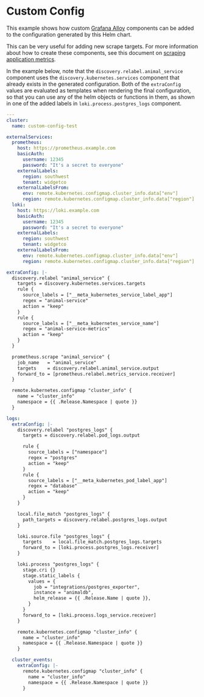 # Custom Config

This example shows how custom [Grafana Alloy](https://grafana.com/docs/alloy/latest/) components can be added to the
configuration generated by this Helm chart.

This can be very useful for adding new scrape targets. For more information about how to create these components, see
this document on [scraping application metrics](../../charts/k8s-monitoring/docs/ScrapeApplicationMetrics.md).

In the example below, note that the `discovery.relabel.animal_service` component uses
the `discovery.kubernetes.services` component that already exists in the generated configuration. Both of
the `extraConfig` values are evaluated as templates when rendering the final configuration, so that you can use any of
the helm objects or functions in them, as shown in one of the added labels in `loki.process.postgres_logs` component.

```yaml
---
cluster:
  name: custom-config-test

externalServices:
  prometheus:
    host: https://prometheus.example.com
    basicAuth:
      username: 12345
      password: "It's a secret to everyone"
    externalLabels:
      region: southwest
      tenant: widgetco
    externalLabelsFrom:
      env: remote.kubernetes.configmap.cluster_info.data["env"]
      region: remote.kubernetes.configmap.cluster_info.data["region"]
  loki:
    host: https://loki.example.com
    basicAuth:
      username: 12345
      password: "It's a secret to everyone"
    externalLabels:
      region: southwest
      tenant: widgetco
    externalLabelsFrom:
      env: remote.kubernetes.configmap.cluster_info.data["env"]
      region: remote.kubernetes.configmap.cluster_info.data["region"]

extraConfig: |-
  discovery.relabel "animal_service" {
    targets = discovery.kubernetes.services.targets
    rule {
      source_labels = ["__meta_kubernetes_service_label_app"]
      regex = "animal-service"
      action = "keep"
    }
    rule {
      source_labels = ["__meta_kubernetes_service_name"]
      regex = "animal-service-metrics"
      action = "keep"
    }
  }

  prometheus.scrape "animal_service" {
    job_name   = "animal_service"
    targets    = discovery.relabel.animal_service.output
    forward_to = [prometheus.relabel.metrics_service.receiver]
  }

  remote.kubernetes.configmap "cluster_info" {
    name = "cluster_info"
    namespace = {{ .Release.Namespace | quote }}
  }

logs:
  extraConfig: |-
    discovery.relabel "postgres_logs" {
      targets = discovery.relabel.pod_logs.output

      rule {
        source_labels = ["namespace"]
        regex = "postgres"
        action = "keep"
      }
      rule {
        source_labels = ["__meta_kubernetes_pod_label_app"]
        regex = "database"
        action = "keep"
      }
    }

    local.file_match "postgres_logs" {
      path_targets = discovery.relabel.postgres_logs.output
    }

    loki.source.file "postgres_logs" {
      targets    = local.file_match.postgres_logs.targets
      forward_to = [loki.process.postgres_logs.receiver]
    }

    loki.process "postgres_logs" {
      stage.cri {}
      stage.static_labels {
        values = {
          job = "integrations/postgres_exporter",
          instance = "animaldb",
          helm_release = {{ .Release.Name | quote }},
        }
      }
      forward_to = [loki.process.logs_service.receiver]
    }

    remote.kubernetes.configmap "cluster_info" {
      name = "cluster_info"
      namespace = {{ .Release.Namespace | quote }}
    }

  cluster_events:
    extraConfig: |-
      remote.kubernetes.configmap "cluster_info" {
        name = "cluster_info"
        namespace = {{ .Release.Namespace | quote }}
      }

```
